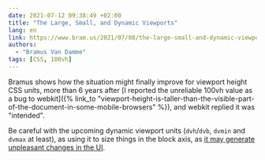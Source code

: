```yaml
---
date: 2021-07-12 09:38:49 +02:00
title: "The Large, Small, and Dynamic Viewports"
lang: en
link: https://www.bram.us/2021/07/08/the-large-small-and-dynamic-viewports/
authors:
  - "Bramus Van Damme"
tags: [CSS, 100vh]
---
```


Bramus shows how the situation might finally improve for viewport height CSS units, more than 6 years after [I reported the unreliable 100vh value as a bug to webkit]({% link_to "viewport-height-is-taller-than-the-visible-part-of-the-document-in-some-mobile-browsers" %}), and webkit replied it was "intended".

Be careful with the upcoming dynamic viewport units (`dvh`/`dvb`, `dvmin` and `dvmax` at least), as using it to size things in the block axis, as [it may generate unpleasant changes in the UI](https://nicolas-hoizey.com/articles/2015/02/18/viewport-height-is-taller-than-the-visible-part-of-the-document-in-some-mobile-browsers/#june-30th-update).
